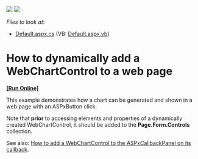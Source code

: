 <!-- default badges list -->
[![](https://img.shields.io/badge/Open_in_DevExpress_Support_Center-FF7200?style=flat-square&logo=DevExpress&logoColor=white)](https://supportcenter.devexpress.com/ticket/details/E1171)
[![](https://img.shields.io/badge/📖_How_to_use_DevExpress_Examples-e9f6fc?style=flat-square)](https://docs.devexpress.com/GeneralInformation/403183)
<!-- default badges end -->
<!-- default file list -->
*Files to look at*:

* [Default.aspx.cs](./CS/WebChartDynamic/Default.aspx.cs) (VB: [Default.aspx.vb](./VB/WebChartDynamic/Default.aspx.vb))
<!-- default file list end -->
# How to dynamically add a WebChartControl to a web page
<!-- run online -->
**[[Run Online]](https://codecentral.devexpress.com/e1171/)**
<!-- run online end -->


<p>This example demonstrates how a chart can be generated and shown in a web page with an ASPxButton click.</p><p>Note that <strong>prior</strong> to accessing elements and properties of a dynamically created WebChartControl, it should be added to the <strong>Page.Form.Controls</strong> collection.</p><p>See also: <a href="https://www.devexpress.com/Support/Center/p/E568">How to add a WebChartControl to the ASPxCallbackPanel on its callback</a>.</p>

<br/>


